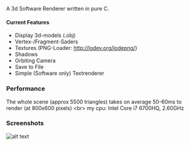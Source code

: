 A 3d Software Renderer written in pure C.

#### Current Features
- Display 3d-models (.obj)
- Vertex-/Fragment-Saders
- Textures (PNG-Loader: http://lodev.org/lodepng/)
- Shadows
- Orbiting Camera
- Save to File
- Simple (Software only) Textrenderer


### Performance
The whole scene (approx 5500 triangles) takes on average 50-60ms to render (at 800x600 pixels) <br\>
my cpu: Intel Core i7 6700HQ, 2.60GHz


### Screenshots
![alt text](https://i.imgur.com/hn457nn.png)
